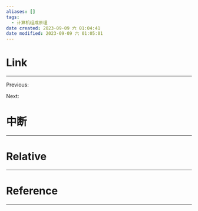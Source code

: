 ```yaml
---
aliases: []
tags:
  - 计算机组成原理
date created: 2023-09-09 六 01:04:41
date modified: 2023-09-09 六 01:05:01
---
```


# Link

---

Previous:

Next:

# 中断

---

# Relative

---

# Reference

---
